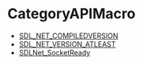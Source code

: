# CategoryAPIMacro

<!-- DO NOT HAND-EDIT CATEGORY LISTS, THEY ARE AUTOGENERATED AND WILL BE OVERWRITTEN, BASED ON TAGS IN INDIVIDUAL PAGE FOOTERS. EDIT THOSE INSTEAD. -->
<!-- BEGIN CATEGORY LIST -->
- [SDL_NET_COMPILEDVERSION](SDL_NET_COMPILEDVERSION)
- [SDL_NET_VERSION_ATLEAST](SDL_NET_VERSION_ATLEAST)
- [SDLNet_SocketReady](SDLNet_SocketReady)
<!-- END CATEGORY LIST -->

